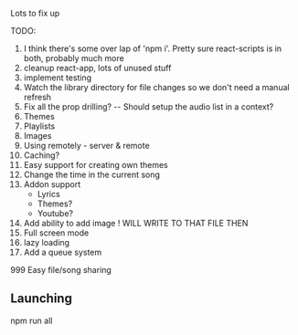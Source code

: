 Lots to fix up

TODO:

1. I think there's some over lap of 'npm i'. Pretty sure react-scripts is in both, probably much more
2. cleanup react-app, lots of unused stuff
3. implement testing
4. Watch the library directory for file changes so we don't need a manual refresh
5. Fix all the prop drilling? -- Should setup the audio list in a context?
6. Themes
7. Playlists
8. Images
9. Using remotely - server & remote
10. Caching?
11. Easy support for creating own themes
12. Change the time in the current song
13. Addon support
    - Lyrics
    - Themes?
    - Youtube?
14. Add ability to add image ! WILL WRITE TO THAT FILE THEN
15. Full screen mode
16. lazy loading
17. Add a queue system

999 Easy file/song sharing

## Launching

npm run all
